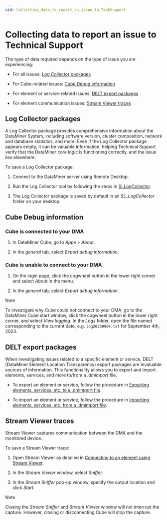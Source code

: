```yaml
---
uid: Collecting_data_to_report_an_issue_to_TechSupport
---
```


# Collecting data to report an issue to Technical Support

The type of data required depends on the type of issue you are experiencing:

- For all issues: [Log Collector packages](#log-collector-packages)

- For Cube-related issues: [Cube Debug information](#cube-debug-information)

- For element or service-related issues: [DELT export packages](#delt-export-packages)

- For element communication issues: [Stream Viewer traces](#stream-viewer-traces)

## Log Collector packages

A Log Collector package provides comprehensive information about the DataMiner System, including software version, cluster composition, network and database statistics, and more. Even if the Log Collector package appears empty, it can be valuable information, helping Technical Support verify that the DataMiner core logic is functioning correctly, and the issue lies elsewhere.

To save a Log Collector package:

1. Connect to the DataMiner server using Remote Desktop.

1. Run the Log Collector tool by following the steps in [SLLogCollector](xref:SLLogCollector).

1. The Log Collector package is saved by default in an *SL_LogCollector* folder on your desktop.

## Cube Debug information

### Cube is connected to your DMA

1. In DataMiner Cube, go to *Apps* > *About*.

1. In the *general* tab, select *Export debug information*.

### Cube is unable to connect to your DMA

1. On the login page, click the cogwheel button in the lower right corner and select *About* in the menu.

1. In the *general* tab, select *Export debug information*.

> [!NOTE]
> To investigate why Cube could not connect to your DMA, go to the DataMiner Cube start window, click the cogwheel button in the lower right corner, and select *View logging*. In the *Logs* folder, open the file named corresponding to the current date, e.g. `log20230904.txt` for September 4th, 2023.

## DELT export packages

When investigating issues related to a specific element or service, DELT (DataMiner Element Location Transparency) export packages are invaluable sources of information. This functionality allows you to export and import elements, services, and more to/from a *.dmimport* file.

- To export an element or service, follow the procedure in [Exporting elements, services, etc. to a .dmimport file](xref:Exporting_elements_services_etc_to_a_dmimport_file).

- To import an element or service, follow the procedure in [Importing elements, services, etc. from a .dmimport file](xref:Importing_elements_services_etc_from_a_dmimport_file).

## Stream Viewer traces

Stream Viewer captures communication between the DMA and the monitored device.

To save a Stream Viewer trace:

1. Open Stream Viewer as detailed in [Connecting to an element using Stream Viewer](xref:Connecting_to_an_element_using_Stream_Viewer).

1. In the *Stream Viewer* window, select *Sniffer*.

1. In the *Stream Sniffer* pop-up window, specify the output location and click *Start*.

> [!NOTE]
> Closing the *Stream Sniffer* and *Stream Viewer* window will not interrupt the capture. However, closing or disconnecting Cube will stop the capture.
